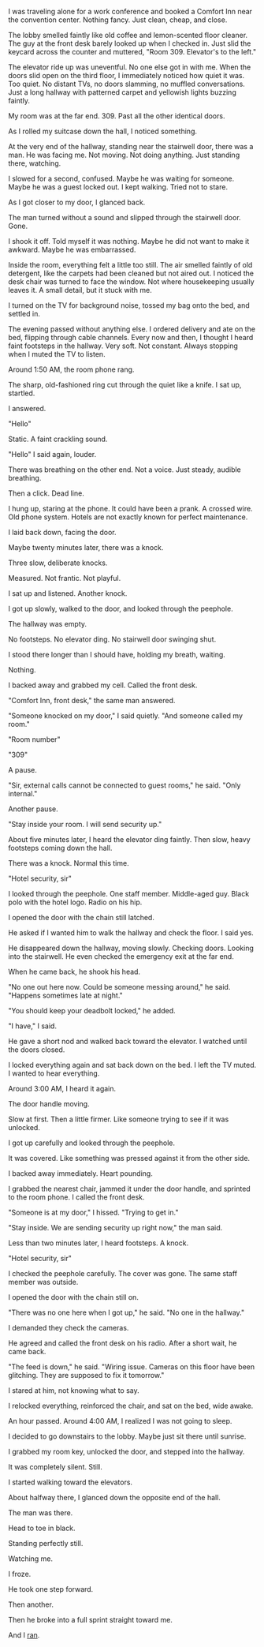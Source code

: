 I was traveling alone for a work conference and booked a Comfort Inn near the convention center. Nothing fancy. Just clean, cheap, and close.

The lobby smelled faintly like old coffee and lemon-scented floor cleaner. The guy at the front desk barely looked up when I checked in. Just slid the keycard across the counter and muttered, "Room 309. Elevator's to the left."

The elevator ride up was uneventful. No one else got in with me. When the doors slid open on the third floor, I immediately noticed how quiet it was. Too quiet. No distant TVs, no doors slamming, no muffled conversations. Just a long hallway with patterned carpet and yellowish lights buzzing faintly.

My room was at the far end. 309. Past all the other identical doors.

As I rolled my suitcase down the hall, I noticed something.

At the very end of the hallway, standing near the stairwell door, there was a man. He was facing me. Not moving. Not doing anything. Just standing there, watching.

I slowed for a second, confused. Maybe he was waiting for someone. Maybe he was a guest locked out. I kept walking. Tried not to stare.

As I got closer to my door, I glanced back.

The man turned without a sound and slipped through the stairwell door. Gone.

I shook it off. Told myself it was nothing. Maybe he did not want to make it awkward. Maybe he was embarrassed.

Inside the room, everything felt a little too still. The air smelled faintly of old detergent, like the carpets had been cleaned but not aired out. I noticed the desk chair was turned to face the window. Not where housekeeping usually leaves it. A small detail, but it stuck with me.

I turned on the TV for background noise, tossed my bag onto the bed, and settled in.

The evening passed without anything else. I ordered delivery and ate on the bed, flipping through cable channels. Every now and then, I thought I heard faint footsteps in the hallway. Very soft. Not constant. Always stopping when I muted the TV to listen.

Around 1:50 AM, the room phone rang.

The sharp, old-fashioned ring cut through the quiet like a knife. I sat up, startled.

I answered.

"Hello"

Static. A faint crackling sound.

"Hello" I said again, louder.

There was breathing on the other end. Not a voice. Just steady, audible breathing.

Then a click. Dead line.

I hung up, staring at the phone. It could have been a prank. A crossed wire. Old phone system. Hotels are not exactly known for perfect maintenance.

I laid back down, facing the door.

Maybe twenty minutes later, there was a knock.

Three slow, deliberate knocks.

Measured. Not frantic. Not playful.

I sat up and listened. Another knock.

I got up slowly, walked to the door, and looked through the peephole.

The hallway was empty.

No footsteps. No elevator ding. No stairwell door swinging shut.

I stood there longer than I should have, holding my breath, waiting.

Nothing.

I backed away and grabbed my cell. Called the front desk.

"Comfort Inn, front desk," the same man answered.

"Someone knocked on my door," I said quietly. "And someone called my room."

"Room number"

"309"

A pause.

"Sir, external calls cannot be connected to guest rooms," he said. "Only internal."

Another pause.

"Stay inside your room. I will send security up."

About five minutes later, I heard the elevator ding faintly. Then slow, heavy footsteps coming down the hall.

There was a knock. Normal this time.

"Hotel security, sir"

I looked through the peephole. One staff member. Middle-aged guy. Black polo with the hotel logo. Radio on his hip.

I opened the door with the chain still latched.

He asked if I wanted him to walk the hallway and check the floor. I said yes.

He disappeared down the hallway, moving slowly. Checking doors. Looking into the stairwell. He even checked the emergency exit at the far end.

When he came back, he shook his head.

"No one out here now. Could be someone messing around," he said. "Happens sometimes late at night."

"You should keep your deadbolt locked," he added.

"I have," I said.

He gave a short nod and walked back toward the elevator. I watched until the doors closed.

I locked everything again and sat back down on the bed. I left the TV muted. I wanted to hear everything.

Around 3:00 AM, I heard it again.

The door handle moving.

Slow at first. Then a little firmer. Like someone trying to see if it was unlocked.

I got up carefully and looked through the peephole.

It was covered. Like something was pressed against it from the other side.

I backed away immediately. Heart pounding.

I grabbed the nearest chair, jammed it under the door handle, and sprinted to the room phone. I called the front desk.

"Someone is at my door," I hissed. "Trying to get in."

"Stay inside. We are sending security up right now," the man said.

Less than two minutes later, I heard footsteps. A knock.

"Hotel security, sir"

I checked the peephole carefully. The cover was gone. The same staff member was outside.

I opened the door with the chain still on.

"There was no one here when I got up," he said. "No one in the hallway."

I demanded they check the cameras.

He agreed and called the front desk on his radio. After a short wait, he came back.

"The feed is down," he said. "Wiring issue. Cameras on this floor have been glitching. They are supposed to fix it tomorrow."

I stared at him, not knowing what to say.

I relocked everything, reinforced the chair, and sat on the bed, wide awake.

An hour passed. Around 4:00 AM, I realized I was not going to sleep.

I decided to go downstairs to the lobby. Maybe just sit there until sunrise.

I grabbed my room key, unlocked the door, and stepped into the hallway.

It was completely silent. Still.

I started walking toward the elevators.

About halfway there, I glanced down the opposite end of the hall.

The man was there.

Head to toe in black.

Standing perfectly still.

Watching me.

I froze.

He took one step forward.

Then another.

Then he broke into a full sprint straight toward me.

And I [ran](https://www.reddit.com/r/SafeScare/).